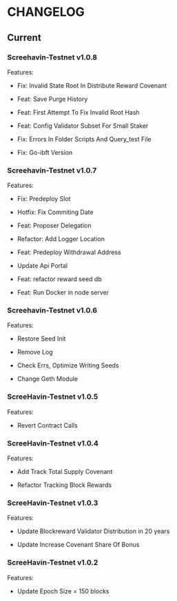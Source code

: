 # CHANGELOG

## Current

### Screehavin-Testnet v1.0.8

Features:

+ Fix: Invalid State Root In Distribute Reward Covenant 

+ Feat: Save Purge History 

+ Feat: First Attempt To Fix Invalid Root Hash 

+ Feat: Config Validator Subset For Small Staker

+ Fix: Errors In Folder Scripts And Query_test File

+ Fix: Go-ibft Version

### Screehavin-Testnet v1.0.7

Features:

+ Fix: Predeploy Slot 

+ Hotfix: Fix Commiting Date

+ Feat: Proposer Delegation 

+ Refactor: Add Logger Location

+ Feat: Predeploy Withdrawal Address

+ Update Api Portal

+ Feat: refactor reward seed db

+ Feat: Run Docker in node server


### Screehavin-Testnet v1.0.6

Features:

+ Restore Seed Init

+ Remove Log

+ Check Errs, Optimize Writing Seeds

+ Change Geth Module


### ScreeHavin-Testnet v1.0.5

Features:

+ Revert Contract Calls


### ScreeHavin-Testnet v1.0.4

Features:

+ Add Track Total Supply Covenant

+ Refactor Tracking Block Rewards


### ScreeHavin-Testnet v1.0.3

Features:

+ Update Blockreward Validator Distribution in 20 years

+ Update Increase Covenant Share Of Bonus


### ScreeHavin-Testnet v1.0.2

Features:

+ Update Epoch Size = 150 blocks

